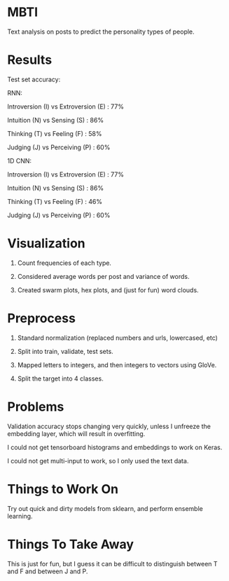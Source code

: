 # MBTI
Text analysis on posts to predict the personality types of people.

# Results

Test set accuracy:

RNN: 

Introversion (I) vs Extroversion (E) : 77%

Intuition    (N) vs Sensing      (S) : 86%

Thinking     (T) vs Feeling      (F) : 58%

Judging      (J) vs Perceiving   (P) : 60%

1D CNN: 

Introversion (I) vs Extroversion (E) : 77%

Intuition    (N) vs Sensing      (S) : 86%

Thinking     (T) vs Feeling      (F) : 46%

Judging      (J) vs Perceiving   (P) : 60%

# Visualization

1. Count frequencies of each type.

2. Considered average words per post and variance of words.

3. Created swarm plots, hex plots, and (just for fun) word clouds.

# Preprocess

1. Standard normalization (replaced numbers and urls, lowercased, etc)

2. Split into train, validate, test sets.

3. Mapped letters to integers, and then integers to vectors using GloVe.

4. Split the target into 4 classes.

# Problems

Validation accuracy stops changing very quickly, unless I unfreeze the embedding layer, which will result in overfitting.

I could not get tensorboard histograms and embeddings to work on Keras.

I could not get multi-input to work, so I only used the text data.



# Things to Work On

Try out quick and dirty models from sklearn, and perform ensemble learning.

# Things To Take Away

This is just for fun, but I guess it can be difficult to distinguish between T and F and between J and P.
